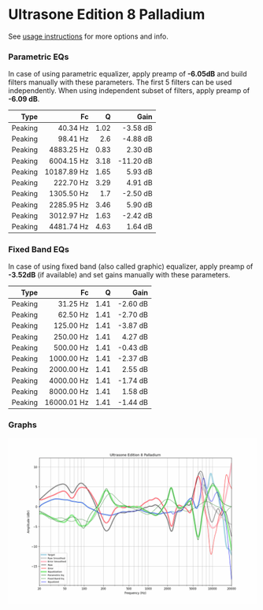 # Ultrasone Edition 8 Palladium
See [usage instructions](https://github.com/jaakkopasanen/AutoEq#usage) for more options and info.

### Parametric EQs
In case of using parametric equalizer, apply preamp of **-6.05dB** and build filters manually
with these parameters. The first 5 filters can be used independently.
When using independent subset of filters, apply preamp of **-6.09 dB**.

| Type    | Fc          |    Q | Gain      |
|--------:|------------:|-----:|----------:|
| Peaking | 40.34 Hz    | 1.02 | -3.58 dB  |
| Peaking | 98.41 Hz    | 2.6  | -4.88 dB  |
| Peaking | 4883.25 Hz  | 0.83 | 2.30 dB   |
| Peaking | 6004.15 Hz  | 3.18 | -11.20 dB |
| Peaking | 10187.89 Hz | 1.65 | 5.93 dB   |
| Peaking | 222.70 Hz   | 3.29 | 4.91 dB   |
| Peaking | 1305.50 Hz  | 1.7  | -2.50 dB  |
| Peaking | 2285.95 Hz  | 3.46 | 5.90 dB   |
| Peaking | 3012.97 Hz  | 1.63 | -2.42 dB  |
| Peaking | 4481.74 Hz  | 4.63 | 1.64 dB   |

### Fixed Band EQs
In case of using fixed band (also called graphic) equalizer, apply preamp of **-3.52dB**
(if available) and set gains manually with these parameters.

| Type    | Fc          |    Q | Gain     |
|--------:|------------:|-----:|---------:|
| Peaking | 31.25 Hz    | 1.41 | -2.60 dB |
| Peaking | 62.50 Hz    | 1.41 | -2.70 dB |
| Peaking | 125.00 Hz   | 1.41 | -3.87 dB |
| Peaking | 250.00 Hz   | 1.41 | 4.27 dB  |
| Peaking | 500.00 Hz   | 1.41 | -0.43 dB |
| Peaking | 1000.00 Hz  | 1.41 | -2.37 dB |
| Peaking | 2000.00 Hz  | 1.41 | 2.55 dB  |
| Peaking | 4000.00 Hz  | 1.41 | -1.74 dB |
| Peaking | 8000.00 Hz  | 1.41 | 1.58 dB  |
| Peaking | 16000.01 Hz | 1.41 | -1.44 dB |

### Graphs
![](./Ultrasone%20Edition%208%20Palladium.png)